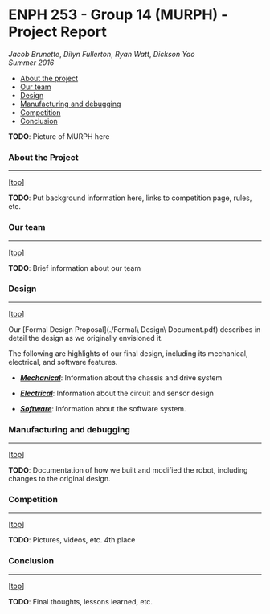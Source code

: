# <a name="top"></a> ENPH 253 - Group 14 (MURPH) - Project Report
*Jacob Brunette*, *Dilyn Fullerton*, *Ryan Watt*, *Dickson Yao*  
*Summer 2016*

* [About the project](#about)
* [Our team](#team)
* [Design](#design)
* [Manufacturing and debugging](#manufacturing)
* [Competition](#competition)
* [Conclusion](#conclusion)

**TODO**: Picture of MURPH here

### <a name="about"></a> About the Project
---
[[top](#top)]

**TODO**: Put background information here, links to competition page,
rules, etc.

### <a name="team"></a> Our team
---
[[top](#top)]

**TODO**: Brief information about our team

### <a name="design"></a> Design
---
[[top](#top)]

Our [Formal Design Proposal](./Formal\ Design\ Document.pdf) 
describes in detail the design as we originally envisioned it.

The following are highlights of our final design, including its
mechanical, electrical, and software features.

* [_**Mechanical**_][mech]: Information about the
chassis and drive system

* [_**Electrical**_][elec]: Information about the
circuit and sensor design

* [_**Software**_][soft]: Information about the
software system.

### <a name="manufacturing"></a> Manufacturing and debugging
---
[[top](#top)]

**TODO**: Documentation of how we built and modified the robot,
including changes to the original design.

### <a name="competition"></a> Competition
---
[[top](#top)]

**TODO**: Pictures, videos, etc. 4th place

### <a name="conclusion"></a> Conclusion
---
[[top](#top)]

**TODO**: Final thoughts, lessons learned, etc. 

[mech]: ./MECHANICAL.md
[elec]: ./ELECTRICAL.md
[soft]: ./SOFTWARE.md
